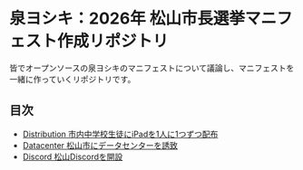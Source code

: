 # 泉ヨシキ：2026年 松山市長選挙マニフェスト作成リポジトリ
皆でオープンソースの泉ヨシキのマニフェストについて議論し、マニフェストを一緒に作っていくリポジトリです。
## 目次
- [Distribution 市内中学校生徒にiPadを1人に1つずつ配布](https://github.com/minmin0530/matsuyama-city-election/blob/main/docs/distribution-ipad.md)
- [Datacenter 松山市にデータセンターを誘致](https://github.com/minmin0530/matsuyama-city-election/blob/main/docs/datacenter.md)
- [Discord 松山Discordを開設](https://github.com/minmin0530/matsuyama-city-election/blob/main/docs/discord.md)
